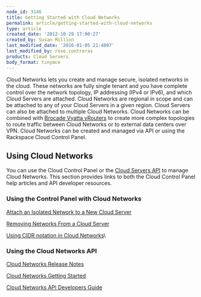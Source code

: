 ```yaml
---
node_id: 3146
title: Getting Started with Cloud Networks
permalink: article/getting-started-with-cloud-networks
type: article
created_date: '2012-10-29 17:00:27'
created_by: Susan Million
last_modified_date: '2016-01-05 21:4807'
last_modified_by: rose.contreras
products: Cloud Servers
body_format: tinymce
---
```


Cloud Networks lets you create and manage secure, isolated networks in
the cloud.  These networks are fully single tenant and you have complete
control over the network topology, IP addressing (IPv4 or IPv6), and
which Cloud Servers are attached.  Cloud Networks are regional in scope
and can be attached to any of your Cloud Servers in a given region.
 Cloud Servers can also be attached to multiple Cloud Networks.  Cloud
Networks can be combined with [Brocade Vyatta
vRouters](http://www.rackspace.com/cloud/servers/vrouter/) to create
more complex topologies to route traffic between Cloud Networks or to
external data centers over VPN.  Cloud Networks can be created and
managed via API or using the Rackspace Cloud Control Panel.  

Using Cloud Networks 
---------------------

You can use the Cloud Control Panel or the [Cloud Servers
API](http://docs.rackspace.com/) to manage Cloud Networks. This section
provides links to both the Cloud Control Panel help articles and API
developer resources.

### Using the Control Panel with Cloud Networks

[Attach an Isolated Network to a New Cloud
Server](http://www.rackspace.com/knowledge_center/article/create-an-isolated-cloud-network "Create an Isolated Cloud Network")

[Removing Networks From a Cloud
Server](http://www.rackspace.com/knowledge_center/article/removing-networks-from-a-cloud-server "Removing Networks from a Cloud Server")

[Using CIDR notation in Cloud
Networks](http://www.rackspace.com/knowledge_center/article/using-cidr-notation-in-cloud-networks "CIDR Notation")\
  

### Using the Cloud Networks API

[Cloud Networks Release
Notes](http://docs.rackspace.com/servers/api/v2/cn-releasenotes/content/index.html "Cloud Networks Release Notes")

[Cloud Networks Getting
Started](http://docs.rackspace.com/servers/api/v2/cn-gettingstarted/content/index.html "Cloud Networks Getting Started Guide")

[Cloud Networks API Developers
Guide](http://docs.rackspace.com/servers/api/v2/cn-devguide/content/index.html "Cloud Networks API Developers Guide")


